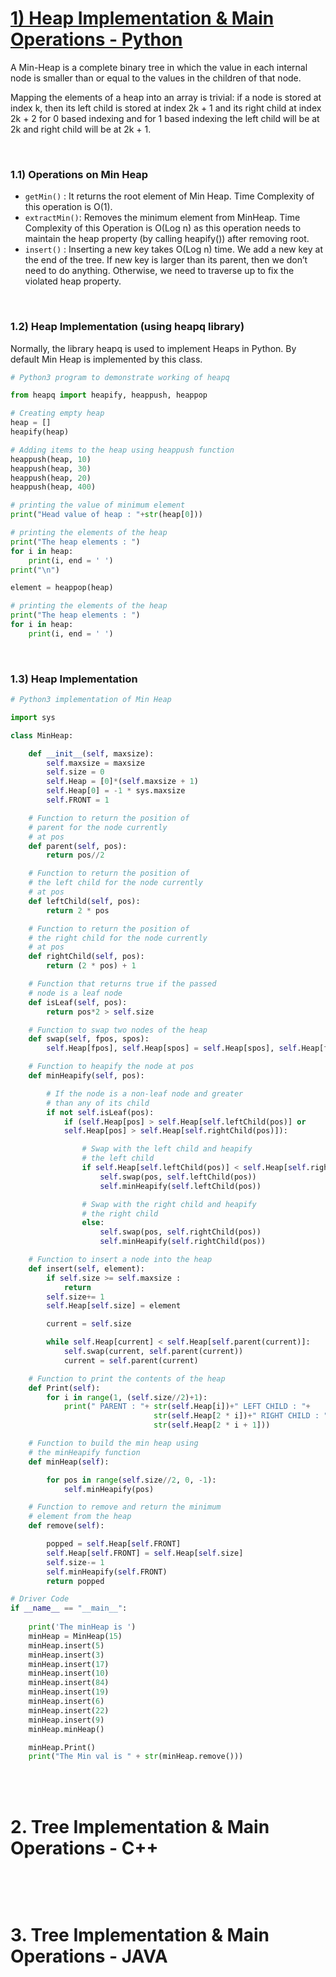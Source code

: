 # [1) Heap Implementation & Main Operations - Python](https://www.geeksforgeeks.org/min-heap-in-python/)
A Min-Heap is a complete binary tree in which the value in each internal node is smaller than or equal to the values in the children of that node. 

Mapping the elements of a heap into an array is trivial: if a node is stored at index k, then its left child is stored at index 2k + 1 and its right child at index 2k + 2 for 0 based indexing and for 1 based indexing the left child will be at 2k and right child will be at 2k + 1.

<br/>

### 1.1) Operations on Min Heap
* `getMin()` : It returns the root element of Min Heap. Time Complexity of this operation is O(1).
* `extractMin()`: Removes the minimum element from MinHeap. Time Complexity of this Operation is O(Log n) as this operation needs to maintain the heap property (by calling heapify()) after removing root.
* `insert()` : Inserting a new key takes O(Log n) time. We add a new key at the end of the tree. If new key is larger than its parent, then we don’t need to do anything. Otherwise, we need to traverse up to fix the violated heap property.

<br/>

### 1.2) Heap Implementation (using heapq library)
Normally, the library heapq is used to implement Heaps in Python. By default Min Heap is implemented by this class. 

```python
# Python3 program to demonstrate working of heapq 

from heapq import heapify, heappush, heappop 

# Creating empty heap 
heap = [] 
heapify(heap) 

# Adding items to the heap using heappush function 
heappush(heap, 10) 
heappush(heap, 30) 
heappush(heap, 20) 
heappush(heap, 400) 

# printing the value of minimum element 
print("Head value of heap : "+str(heap[0])) 

# printing the elements of the heap 
print("The heap elements : ") 
for i in heap: 
	print(i, end = ' ') 
print("\n") 

element = heappop(heap) 

# printing the elements of the heap 
print("The heap elements : ") 
for i in heap: 
	print(i, end = ' ') 

```

<br/>

### 1.3) Heap Implementation
```python
# Python3 implementation of Min Heap 

import sys 

class MinHeap: 

	def __init__(self, maxsize): 
		self.maxsize = maxsize 
		self.size = 0
		self.Heap = [0]*(self.maxsize + 1) 
		self.Heap[0] = -1 * sys.maxsize 
		self.FRONT = 1

	# Function to return the position of 
	# parent for the node currently 
	# at pos 
	def parent(self, pos): 
		return pos//2

	# Function to return the position of 
	# the left child for the node currently 
	# at pos 
	def leftChild(self, pos): 
		return 2 * pos 

	# Function to return the position of 
	# the right child for the node currently 
	# at pos 
	def rightChild(self, pos): 
		return (2 * pos) + 1

	# Function that returns true if the passed 
	# node is a leaf node 
	def isLeaf(self, pos): 
		return pos*2 > self.size 

	# Function to swap two nodes of the heap 
	def swap(self, fpos, spos): 
		self.Heap[fpos], self.Heap[spos] = self.Heap[spos], self.Heap[fpos] 

	# Function to heapify the node at pos 
	def minHeapify(self, pos): 

		# If the node is a non-leaf node and greater 
		# than any of its child 
		if not self.isLeaf(pos): 
			if (self.Heap[pos] > self.Heap[self.leftChild(pos)] or
			self.Heap[pos] > self.Heap[self.rightChild(pos)]): 

				# Swap with the left child and heapify 
				# the left child 
				if self.Heap[self.leftChild(pos)] < self.Heap[self.rightChild(pos)]: 
					self.swap(pos, self.leftChild(pos)) 
					self.minHeapify(self.leftChild(pos)) 

				# Swap with the right child and heapify 
				# the right child 
				else: 
					self.swap(pos, self.rightChild(pos)) 
					self.minHeapify(self.rightChild(pos)) 

	# Function to insert a node into the heap 
	def insert(self, element): 
		if self.size >= self.maxsize : 
			return
		self.size+= 1
		self.Heap[self.size] = element 

		current = self.size 

		while self.Heap[current] < self.Heap[self.parent(current)]: 
			self.swap(current, self.parent(current)) 
			current = self.parent(current) 

	# Function to print the contents of the heap 
	def Print(self): 
		for i in range(1, (self.size//2)+1): 
			print(" PARENT : "+ str(self.Heap[i])+" LEFT CHILD : "+
								str(self.Heap[2 * i])+" RIGHT CHILD : "+
								str(self.Heap[2 * i + 1])) 

	# Function to build the min heap using 
	# the minHeapify function 
	def minHeap(self): 

		for pos in range(self.size//2, 0, -1): 
			self.minHeapify(pos) 

	# Function to remove and return the minimum 
	# element from the heap 
	def remove(self): 

		popped = self.Heap[self.FRONT] 
		self.Heap[self.FRONT] = self.Heap[self.size] 
		self.size-= 1
		self.minHeapify(self.FRONT) 
		return popped 

# Driver Code 
if __name__ == "__main__": 
	
	print('The minHeap is ') 
	minHeap = MinHeap(15) 
	minHeap.insert(5) 
	minHeap.insert(3) 
	minHeap.insert(17) 
	minHeap.insert(10) 
	minHeap.insert(84) 
	minHeap.insert(19) 
	minHeap.insert(6) 
	minHeap.insert(22) 
	minHeap.insert(9) 
	minHeap.minHeap() 

	minHeap.Print() 
	print("The Min val is " + str(minHeap.remove())) 


```

<br/>
<br/>

# 2. Tree Implementation & Main Operations - C++
```cpp

```

<br/>
<br/>

# 3. Tree Implementation & Main Operations - JAVA
```java

```


